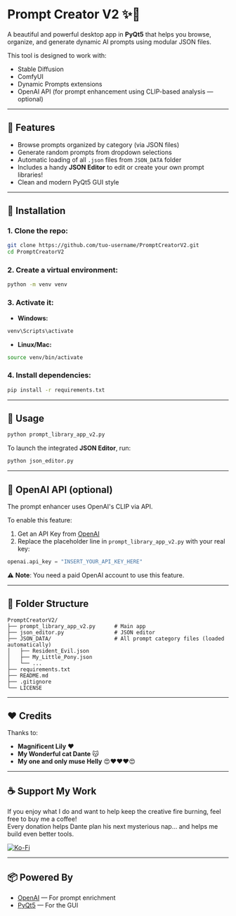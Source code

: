 # Prompt Creator V2 ✨🎨

A beautiful and powerful desktop app in **PyQt5** that helps you browse, organize, and generate dynamic AI prompts using modular JSON files.

This tool is designed to work with:
- Stable Diffusion
- ComfyUI
- Dynamic Prompts extensions
- OpenAI API (for prompt enhancement using CLIP-based analysis — optional)

---

## 🧰 Features

- Browse prompts organized by category (via JSON files)
- Generate random prompts from dropdown selections
- Automatic loading of all `.json` files from `JSON_DATA` folder
- Includes a handy **JSON Editor** to edit or create your own prompt libraries!
- Clean and modern PyQt5 GUI style

---

## 🐍 Installation

### 1. Clone the repo:

```bash
git clone https://github.com/tuo-username/PromptCreatorV2.git
cd PromptCreatorV2
```

### 2. Create a virtual environment:

```bash
python -m venv venv
```

### 3. Activate it:

- **Windows:**

```bash
venv\Scripts\activate
```

- **Linux/Mac:**

```bash
source venv/bin/activate
```

### 4. Install dependencies:

```bash
pip install -r requirements.txt
```

---

## 🚀 Usage

```bash
python prompt_library_app_v2.py
```

To launch the integrated **JSON Editor**, run:

```bash
python json_editor.py
```

---

## 🔐 OpenAI API (optional)

The prompt enhancer uses OpenAI's CLIP via API.

To enable this feature:
1. Get an API Key from [OpenAI](https://platform.openai.com/account/api-keys)
2. Replace the placeholder line in `prompt_library_app_v2.py` with your real key:

```python
openai.api_key = "INSERT_YOUR_API_KEY_HERE"
```

⚠️ **Note**: You need a paid OpenAI account to use this feature.

---

## 📁 Folder Structure

```
PromptCreatorV2/
├── prompt_library_app_v2.py      # Main app
├── json_editor.py                # JSON editor
├── JSON_DATA/                    # All prompt category files (loaded automatically)
│   ├── Resident_Evil.json
│   ├── My_Little_Pony.json
│   └── ...
├── requirements.txt
├── README.md
├── .gitignore
└── LICENSE
```

---

## ❤️ Credits

Thanks to:

- **Magnificent Lily** ❤️  
- **My Wonderful cat Dante** 😽  
- **My one and only muse Helly** 😍❤️❤️❤️😍  

---

## ☕ Support My Work

If you enjoy what I do and want to help keep the creative fire burning, feel free to buy me a coffee!  
Every donation helps Dante plan his next mysterious nap... and helps me build even better tools.

[![Ko-Fi](https://ko-fi.com/img/githubbutton_sm.svg)](https://ko-fi.com/X8X51G4623)

---

## 📦 Powered By

- [OpenAI](https://openai.com/) — For prompt enrichment
- [PyQt5](https://pypi.org/project/PyQt5/) — For the GUI
